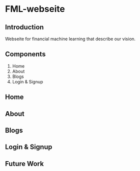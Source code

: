 # FML-webseite
## Introduction
Webseite for financial machine learning that describe our vision.

## Components
1. Home
1. About
1. Blogs
1. Login & Signup

## Home

## About

## Blogs

## Login & Signup


## Future Work

